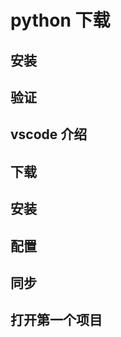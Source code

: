 # python 下载





## 安装





## 验证





## vscode  介绍





## 下载





## 安装





## 配置



## 同步





## 打开第一个项目



